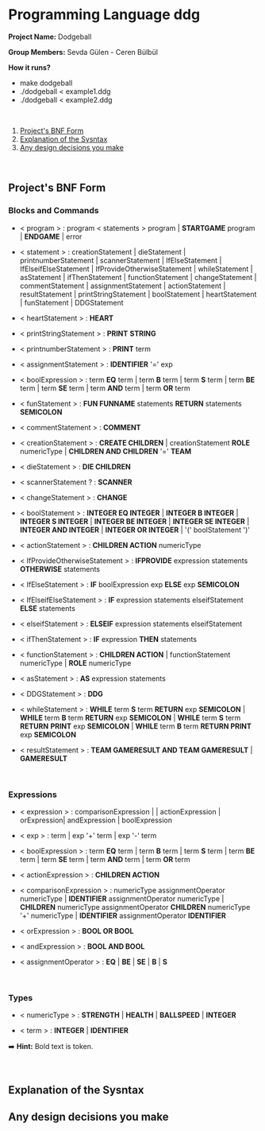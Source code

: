 # Programming Language ddg 

**Project Name:** Dodgeball

**Group Members:** Sevda Gülen - Ceren Bülbül

**How it runs?**

- make dodgeball
- ./dodgeball < example1.ddg
- ./dodgeball < example2.ddg

&nbsp;
&nbsp;
&nbsp;

1. [ Project's BNF Form ](#BNF)
2. [ Explanation of the Sysntax ](#ExplanationSysntax)
3. [ Any design decisions you make ](#Design) 

&nbsp;
&nbsp;
<a name="BNF"></a>
## Project's BNF Form

### Blocks and Commands ###

* < program > : program < statements > program  |  **STARTGAME** program  |  **ENDGAME**  | error

*  < statement > : creationStatement | dieStatement | printnumberStatement | scannerStatement |  IfElseStatement | IfElseifElseStatement  |  IfProvideOtherwiseStatement  |  whileStatement  |  asStatement |  ifThenStatement  |  functionStatement |  changeStatement  |  commentStatement |  assignmentStatement  |  actionStatement  |  resultStatement  |  printStringStatement | boolStatement  |  heartStatement |  funStatement | DDGStatement

* < heartStatement > : **HEART**   

* < printStringStatement > :  **PRINT**  **STRING**

* < printnumberStatement > : **PRINT** term

* < assignmentStatement > : **IDENTIFIER** '=' exp 

* < boolExpression > : term **EQ** term  | term **B** term  | term **S** term   | term **BE** term | term **SE** term 	| term **AND** term		| term **OR** term

* < funStatement > : **FUN FUNNAME** statements **RETURN** statements **SEMICOLON**

* < commentStatement > : **COMMENT**

* < creationStatement > :  **CREATE CHILDREN**  | creationStatement **ROLE** numericType  | **CHILDREN AND CHILDREN** '=' **TEAM**

* < dieStatement > : **DIE CHILDREN**

* < scannerStatement ? : **SCANNER**

* < changeStatement > : **CHANGE**

* < boolStatement > : **INTEGER EQ INTEGER** | **INTEGER B INTEGER** | **INTEGER S INTEGER** | **INTEGER BE INTEGER** | **INTEGER SE INTEGER** | **INTEGER AND INTEGER** | **INTEGER OR INTEGER** | '(' boolStatement ')'

* < actionStatement > : **CHILDREN ACTION** numericType

* < IfProvideOtherwiseStatement > : **IFPROVIDE** expression statements **OTHERWISE** statements

* < IfElseStatement > : **IF** boolExpression exp **ELSE** exp **SEMICOLON**

* < IfElseifElseStatement > : **IF** expression statements elseifStatement **ELSE** statements

* < elseifStatement > : **ELSEIF** expression statements elseifStatement

* < ifThenStatement > : **IF** expression **THEN** statements

* < functionStatement > : **CHILDREN ACTION**  | functionStatement numericType | **ROLE** numericType

* < asStatement > : **AS** expression statements 

* < DDGStatement > : **DDG**

* < whileStatement > : **WHILE** term **S** term **RETURN** exp **SEMICOLON** |  **WHILE** term **B** term **RETURN** exp **SEMICOLON** | **WHILE** term **S** term **RETURN** **PRINT** exp **SEMICOLON** | **WHILE** term **B** term **RETURN PRINT** exp **SEMICOLON**

* < resultStatement > : **TEAM GAMERESULT AND TEAM GAMERESULT** | **GAMERESULT**

&nbsp;

### Expressions ###

* < expression > : comparisonExpression | | actionExpression | orExpression| andExpression | boolExpression

* < exp > : term |  exp '+' term  |  exp '-' term     

* < boolExpression > : term **EQ** term | term **B** term | term **S** term | term **BE** term | term **SE** term | term **AND** term	| term **OR** term

* < actionExpression > : **CHILDREN ACTION**

* < comparisonExpression > : numericType assignmentOperator numericType | **IDENTIFIER** assignmentOperator numericType | **CHILDREN** numericType assignmentOperator **CHILDREN** numericType '+' numericType | **IDENTIFIER** assignmentOperator **IDENTIFIER**

* < orExpression > : **BOOL OR BOOL**

* < andExpression > : **BOOL AND BOOL**

* < assignmentOperator > : **EQ** | **BE** | **SE** | **B** | **S**


&nbsp;

### Types ###

* < numericType > : **STRENGTH** | **HEALTH** | **BALLSPEED** | **INTEGER**

* < term >  : **INTEGER**  | **IDENTIFIER**


:arrow_right: **Hint:** Bold text is token.







&nbsp;
<a name="ExplanationSysntax"></a>
## Explanation of the Sysntax


<a name="Design"></a>
## Any design decisions you make
